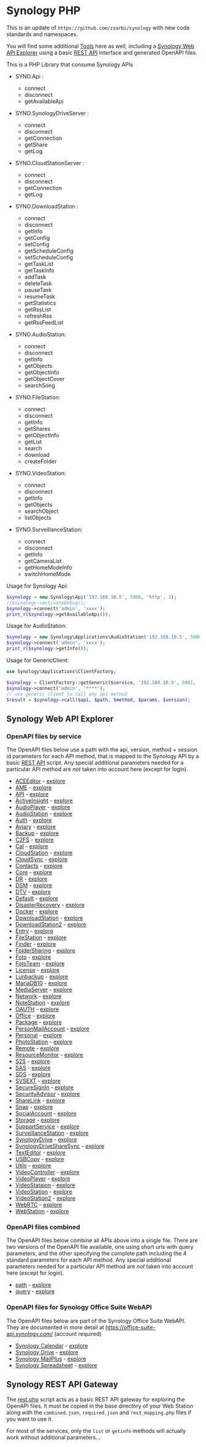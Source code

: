 # Synology PHP

This is an update of ``https://github.com/zzarbi/synology`` with new code standards and namespaces.

You will find some additional [Tools](./tools/) here as well, including a [Synology Web API Explorer](https://github.mikespub.net/synology/tools/index.html) using a basic [REST API](./tools/rest.php) interface and generated OpenAPI files.

This is a PHP Library that consume Synology APIs

* SYNO.Api :
    * connect
    * disconnect
    * getAvailableApi

* SYNO.SynologyDriveServer :
    * connect
    * disconnect
    * getConnection
    * getShare
    * getLog

* SYNO.CloudStationServer :
    * connect
    * disconnect
    * getConnection
    * getLog

* SYNO.DownloadStation :
    * connect
    * disconnect
    * getInfo
    * getConfig
    * setConfig
    * getScheduleConfig
    * setScheduleConfig
    * getTaskList
    * getTaskInfo
    * addTask
    * deleteTask
    * pauseTask
    * resumeTask
    * getStatistics
    * getRssList
    * refreshRss
    * getRssFeedList

* SYNO.AudioStation:
    * connect
    * disconnect
    * getInfo
    * getObjects
    * getObjectInfo
    * getObjectCover
    * searchSong
    
* SYNO.FileStation:
    * connect
    * disconnect
    * getInfo
    * getShares
    * getObjectInfo
    * getList
    * search
    * download
    * createFolder
    
* SYNO.VideoStation:
    * connect
    * disconnect
    * getInfo
    * getObjects
    * searchObject
    * listObjects
    
* SYNO.SurveillanceStation:
    * connect
    * disconnect
    * getInfo
    * getCameraList
    * getHomeModeInfo
    * switchHomeMode

Usage for Synology Api:
```php
$synology = new Synology\Api('192.168.10.5', 5000, 'http', 1);
//$synology->activateDebug();
$synology->connect('admin', 'xxxx');
print_r($synology->getAvailableApi());
``` 
 
Usage for AudioStation:
```php
$synology = new Synology\Applications\AudioStation('192.168.10.5', 5000, 'http', 1);
$synology->connect('admin', 'xxxx');
print_r($synology->getInfo());
```

Usage for GenericClient:
```php
use Synology\Applications\ClientFactory;

$synology = ClientFactory::getGeneric($service, '192.168.10.5', 5001, 'https');
$synology->connect('admin', '****');
// use generic client to call any api method
$result = $synology->call($api, $path, $method, $params, $version);
```

## Synology Web API Explorer

### OpenAPI files by service

The OpenAPI files below use a path with the api, version, method + session id parameters for each API method, that is mapped to the Synology API by a basic [REST API](./tools/rest.php) script. Any special additional parameters needed for a particular API method are *not* taken into account here (except for login).

- [ACEEditor](./tools/openapi/ACEEditor.yaml) - [explore](https://github.mikespub.net/synology/tools/index.html?urls.primaryName=ACEEditor)
- [AME](./tools/openapi/AME.yaml) - [explore](https://github.mikespub.net/synology/tools/index.html?urls.primaryName=AME)
- [API](./tools/openapi/API.yaml) - [explore](https://github.mikespub.net/synology/tools/index.html?urls.primaryName=API)
- [ActiveInsight](./tools/openapi/ActiveInsight.yaml) - [explore](https://github.mikespub.net/synology/tools/index.html?urls.primaryName=ActiveInsight)
- [AudioPlayer](./tools/openapi/AudioPlayer.yaml) - [explore](https://github.mikespub.net/synology/tools/index.html?urls.primaryName=AudioPlayer)
- [AudioStation](./tools/openapi/AudioStation.yaml) - [explore](https://github.mikespub.net/synology/tools/index.html?urls.primaryName=AudioStation)
- [Auth](./tools/openapi/Auth.yaml) - [explore](https://github.mikespub.net/synology/tools/index.html?urls.primaryName=Auth)
- [Aviary](./tools/openapi/Aviary.yaml) - [explore](https://github.mikespub.net/synology/tools/index.html?urls.primaryName=Aviary)
- [Backup](./tools/openapi/Backup.yaml) - [explore](https://github.mikespub.net/synology/tools/index.html?urls.primaryName=Backup)
- [C2FS](./tools/openapi/C2FS.yaml) - [explore](https://github.mikespub.net/synology/tools/index.html?urls.primaryName=C2FS)
- [Cal](./tools/openapi/Cal.yaml) - [explore](https://github.mikespub.net/synology/tools/index.html?urls.primaryName=Cal)
- [CloudStation](./tools/openapi/CloudStation.yaml) - [explore](https://github.mikespub.net/synology/tools/index.html?urls.primaryName=CloudStation)
- [CloudSync](./tools/openapi/CloudSync.yaml) - [explore](https://github.mikespub.net/synology/tools/index.html?urls.primaryName=CloudSync)
- [Contacts](./tools/openapi/Contacts.yaml) - [explore](https://github.mikespub.net/synology/tools/index.html?urls.primaryName=Contacts)
- [Core](./tools/openapi/Core.yaml) - [explore](https://github.mikespub.net/synology/tools/index.html?urls.primaryName=Core)
- [DR](./tools/openapi/DR.yaml) - [explore](https://github.mikespub.net/synology/tools/index.html?urls.primaryName=DR)
- [DSM](./tools/openapi/DSM.yaml) - [explore](https://github.mikespub.net/synology/tools/index.html?urls.primaryName=DSM)
- [DTV](./tools/openapi/DTV.yaml) - [explore](https://github.mikespub.net/synology/tools/index.html?urls.primaryName=DTV)
- [Default](./tools/openapi/Default.yaml) - [explore](https://github.mikespub.net/synology/tools/index.html?urls.primaryName=Default)
- [DisasterRecovery](./tools/openapi/DisasterRecovery.yaml) - [explore](https://github.mikespub.net/synology/tools/index.html?urls.primaryName=DisasterRecovery)
- [Docker](./tools/openapi/Docker.yaml) - [explore](https://github.mikespub.net/synology/tools/index.html?urls.primaryName=Docker)
- [DownloadStation](./tools/openapi/DownloadStation.yaml) - [explore](https://github.mikespub.net/synology/tools/index.html?urls.primaryName=DownloadStation)
- [DownloadStation2](./tools/openapi/DownloadStation2.yaml) - [explore](https://github.mikespub.net/synology/tools/index.html?urls.primaryName=DownloadStation2)
- [Entry](./tools/openapi/Entry.yaml) - [explore](https://github.mikespub.net/synology/tools/index.html?urls.primaryName=Entry)
- [FileStation](./tools/openapi/FileStation.yaml) - [explore](https://github.mikespub.net/synology/tools/index.html?urls.primaryName=FileStation)
- [Finder](./tools/openapi/Finder.yaml) - [explore](https://github.mikespub.net/synology/tools/index.html?urls.primaryName=Finder)
- [FolderSharing](./tools/openapi/FolderSharing.yaml) - [explore](https://github.mikespub.net/synology/tools/index.html?urls.primaryName=FolderSharing)
- [Foto](./tools/openapi/Foto.yaml) - [explore](https://github.mikespub.net/synology/tools/index.html?urls.primaryName=Foto)
- [FotoTeam](./tools/openapi/FotoTeam.yaml) - [explore](https://github.mikespub.net/synology/tools/index.html?urls.primaryName=FotoTeam)
- [License](./tools/openapi/License.yaml) - [explore](https://github.mikespub.net/synology/tools/index.html?urls.primaryName=License)
- [Lunbackup](./tools/openapi/Lunbackup.yaml) - [explore](https://github.mikespub.net/synology/tools/index.html?urls.primaryName=Lunbackup)
- [MariaDB10](./tools/openapi/MariaDB10.yaml) - [explore](https://github.mikespub.net/synology/tools/index.html?urls.primaryName=MariaDB10)
- [MediaServer](./tools/openapi/MediaServer.yaml) - [explore](https://github.mikespub.net/synology/tools/index.html?urls.primaryName=MediaServer)
- [Network](./tools/openapi/Network.yaml) - [explore](https://github.mikespub.net/synology/tools/index.html?urls.primaryName=Network)
- [NoteStation](./tools/openapi/NoteStation.yaml) - [explore](https://github.mikespub.net/synology/tools/index.html?urls.primaryName=NoteStation)
- [OAUTH](./tools/openapi/OAUTH.yaml) - [explore](https://github.mikespub.net/synology/tools/index.html?urls.primaryName=OAUTH)
- [Office](./tools/openapi/Office.yaml) - [explore](https://github.mikespub.net/synology/tools/index.html?urls.primaryName=Office)
- [Package](./tools/openapi/Package.yaml) - [explore](https://github.mikespub.net/synology/tools/index.html?urls.primaryName=Package)
- [PersonMailAccount](./tools/openapi/PersonMailAccount.yaml) - [explore](https://github.mikespub.net/synology/tools/index.html?urls.primaryName=PersonMailAccount)
- [Personal](./tools/openapi/Personal.yaml) - [explore](https://github.mikespub.net/synology/tools/index.html?urls.primaryName=Personal)
- [PhotoStation](./tools/openapi/PhotoStation.yaml) - [explore](https://github.mikespub.net/synology/tools/index.html?urls.primaryName=PhotoStation)
- [Remote](./tools/openapi/Remote.yaml) - [explore](https://github.mikespub.net/synology/tools/index.html?urls.primaryName=Remote)
- [ResourceMonitor](./tools/openapi/ResourceMonitor.yaml) - [explore](https://github.mikespub.net/synology/tools/index.html?urls.primaryName=ResourceMonitor)
- [S2S](./tools/openapi/S2S.yaml) - [explore](https://github.mikespub.net/synology/tools/index.html?urls.primaryName=S2S)
- [SAS](./tools/openapi/SAS.yaml) - [explore](https://github.mikespub.net/synology/tools/index.html?urls.primaryName=SAS)
- [SDS](./tools/openapi/SDS.yaml) - [explore](https://github.mikespub.net/synology/tools/index.html?urls.primaryName=SDS)
- [SVSEXT](./tools/openapi/SVSEXT.yaml) - [explore](https://github.mikespub.net/synology/tools/index.html?urls.primaryName=SVSEXT)
- [SecureSignIn](./tools/openapi/SecureSignIn.yaml) - [explore](https://github.mikespub.net/synology/tools/index.html?urls.primaryName=SecureSignIn)
- [SecurityAdvisor](./tools/openapi/SecurityAdvisor.yaml) - [explore](https://github.mikespub.net/synology/tools/index.html?urls.primaryName=SecurityAdvisor)
- [ShareLink](./tools/openapi/ShareLink.yaml) - [explore](https://github.mikespub.net/synology/tools/index.html?urls.primaryName=ShareLink)
- [Snap](./tools/openapi/Snap.yaml) - [explore](https://github.mikespub.net/synology/tools/index.html?urls.primaryName=Snap)
- [SocialAccount](./tools/openapi/SocialAccount.yaml) - [explore](https://github.mikespub.net/synology/tools/index.html?urls.primaryName=SocialAccount)
- [Storage](./tools/openapi/Storage.yaml) - [explore](https://github.mikespub.net/synology/tools/index.html?urls.primaryName=Storage)
- [SupportService](./tools/openapi/SupportService.yaml) - [explore](https://github.mikespub.net/synology/tools/index.html?urls.primaryName=SupportService)
- [SurveillanceStation](./tools/openapi/SurveillanceStation.yaml) - [explore](https://github.mikespub.net/synology/tools/index.html?urls.primaryName=SurveillanceStation)
- [SynologyDrive](./tools/openapi/SynologyDrive.yaml) - [explore](https://github.mikespub.net/synology/tools/index.html?urls.primaryName=SynologyDrive)
- [SynologyDriveShareSync](./tools/openapi/SynologyDriveShareSync.yaml) - [explore](https://github.mikespub.net/synology/tools/index.html?urls.primaryName=SynologyDriveShareSync)
- [TextEditor](./tools/openapi/TextEditor.yaml) - [explore](https://github.mikespub.net/synology/tools/index.html?urls.primaryName=TextEditor)
- [USBCopy](./tools/openapi/USBCopy.yaml) - [explore](https://github.mikespub.net/synology/tools/index.html?urls.primaryName=USBCopy)
- [Utils](./tools/openapi/Utils.yaml) - [explore](https://github.mikespub.net/synology/tools/index.html?urls.primaryName=Utils)
- [VideoController](./tools/openapi/VideoController.yaml) - [explore](https://github.mikespub.net/synology/tools/index.html?urls.primaryName=VideoController)
- [VideoPlayer](./tools/openapi/VideoPlayer.yaml) - [explore](https://github.mikespub.net/synology/tools/index.html?urls.primaryName=VideoPlayer)
- [VideoStataion](./tools/openapi/VideoStataion.yaml) - [explore](https://github.mikespub.net/synology/tools/index.html?urls.primaryName=VideoStataion)
- [VideoStation](./tools/openapi/VideoStation.yaml) - [explore](https://github.mikespub.net/synology/tools/index.html?urls.primaryName=VideoStation)
- [VideoStation2](./tools/openapi/VideoStation2.yaml) - [explore](https://github.mikespub.net/synology/tools/index.html?urls.primaryName=VideoStation2)
- [WebRTC](./tools/openapi/WebRTC.yaml) - [explore](https://github.mikespub.net/synology/tools/index.html?urls.primaryName=WebRTC)
- [WebStation](./tools/openapi/WebStation.yaml) - [explore](https://github.mikespub.net/synology/tools/index.html?urls.primaryName=WebStation)

### OpenAPI files combined

The OpenAPI files below combine all APIs above into a single file. There are two versions of the OpenAPI file available, one using short urls with query parameters, and the other specifying the complete path including the 4 standard parameters for each API method. Any special additional parameters needed for a particular API method are *not* taken into account here (except for login).

- [path](./tools/openapi/path.yaml) - [explore](https://github.mikespub.net/synology/tools/index.html?urls.primaryName=path)
- [query](./tools/openapi/query.yaml) - [explore](https://github.mikespub.net/synology/tools/index.html?urls.primaryName=query)

### OpenAPI files for Synology Office Suite WebAPI

The OpenAPI files below are part of the Synology Office Suite WebAPI. They are documented in more detail at https://office-suite-api.synology.com/ (account required)

- [Synology Calendar](./tools/openapi/Synology_Calendar.json) - [explore](https://github.mikespub.net/synology/tools/index.html?urls.primaryName=Synology_Calendar)
- [Synology Drive](./tools/openapi/Synology_Drive.json) - [explore](https://github.mikespub.net/synology/tools/index.html?urls.primaryName=Synology_Drive)
- [Synology MailPlus](./tools/openapi/Synology_MailPlus.json) - [explore](https://github.mikespub.net/synology/tools/index.html?urls.primaryName=Synology_MailPlus)
- [Synology Spreadsheet](./tools/openapi/Synology_Spreadsheet.json) - [explore](https://github.mikespub.net/synology/tools/index.html?urls.primaryName=Synology_Spreadsheet)


## Synology REST API Gateway

The [rest.php](./tools/rest.php) script acts as a basic REST API gateway for exploring the OpenAPI files. It must be copied in the base directory of your Web Station along with the `combined.json`, `required.json` and `rest_mapping.php` files if you want to use it.

For most of the services, only the `list` or `getinfo` methods will actually work without additional parameters...
